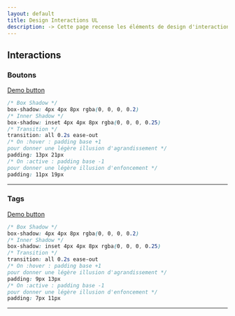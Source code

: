```yaml
---
layout: default
title: Design Interactions UL
description: -> Cette page recense les éléments de design d'interactions en complément de la page de specs disponible sur FIGMA.
---
```


## Interactions
### Boutons
<a href="/" target="_self" class="button">Demo button</a>
```css
/* Box Shadow */
box-shadow: 4px 4px 8px rgba(0, 0, 0, 0.2)
/* Inner Shadow */
box-shadow: inset 4px 4px 8px rgba(0, 0, 0, 0.25)
/* Transition */
transition: all 0.2s ease-out
/* On :hover : padding base +1
pour donner une légère illusion d'agrandissement */
padding: 13px 21px
/* On :active : padding base -1
pour donner une légère illusion d'enfoncement */
padding: 11px 19px
```
---

### Tags
<a href="/" target="_self" class="tags">Demo button</a>
```css
/* Box Shadow */
box-shadow: 4px 4px 8px rgba(0, 0, 0, 0.2)
/* Inner Shadow */
box-shadow: inset 4px 4px 8px rgba(0, 0, 0, 0.25)
/* Transition */
transition: all 0.2s ease-out
/* On :hover : padding base +1
pour donner une légère illusion d'agrandissement */
padding: 9px 13px
/* On :active : padding base -1
pour donner une légère illusion d'enfoncement */
padding: 7px 11px
```
---
